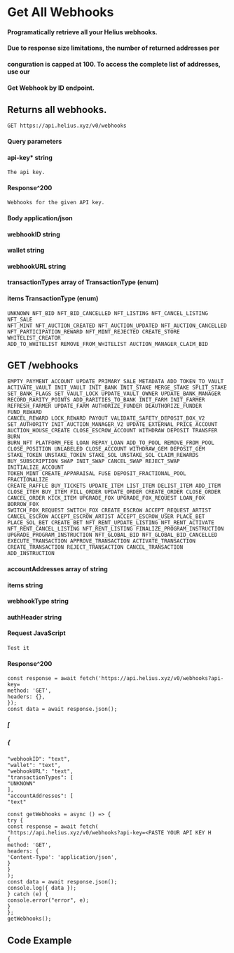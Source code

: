 # Get All Webhooks

#### Programatically retrieve all your Helius webhooks.

#### Due to response size limitations, the number of returned addresses per

#### conguration is capped at 100. To access the complete list of addresses, use our

#### Get Webhook by ID endpoint.

## Returns all webhooks.

```
GET https://api.helius.xyz/v0/webhooks
```
#### Query parameters

#### api-key* string

```
The api key.
```
#### Response^200

```
Webhooks for the given API key.
```
#### Body application/json

#### webhookID string

#### wallet string

#### webhookURL string

#### transactionTypes array of TransactionType (enum)

#### items TransactionType (enum)

```
UNKNOWN NFT_BID NFT_BID_CANCELLED NFT_LISTING NFT_CANCEL_LISTING NFT_SALE
NFT_MINT NFT_AUCTION_CREATED NFT_AUCTION_UPDATED NFT_AUCTION_CANCELLED
NFT_PARTICIPATION_REWARD NFT_MINT_REJECTED CREATE_STORE WHITELIST_CREATOR
ADD_TO_WHITELIST REMOVE_FROM_WHITELIST AUCTION_MANAGER_CLAIM_BID
```
## GET /webhooks


```
EMPTY_PAYMENT_ACCOUNT UPDATE_PRIMARY_SALE_METADATA ADD_TOKEN_TO_VAULT
ACTIVATE_VAULT INIT_VAULT INIT_BANK INIT_STAKE MERGE_STAKE SPLIT_STAKE
SET_BANK_FLAGS SET_VAULT_LOCK UPDATE_VAULT_OWNER UPDATE_BANK_MANAGER
RECORD_RARITY_POINTS ADD_RARITIES_TO_BANK INIT_FARM INIT_FARMER
REFRESH_FARMER UPDATE_FARM AUTHORIZE_FUNDER DEAUTHORIZE_FUNDER FUND_REWARD
CANCEL_REWARD LOCK_REWARD PAYOUT VALIDATE_SAFETY_DEPOSIT_BOX_V2
SET_AUTHORITY INIT_AUCTION_MANAGER_V2 UPDATE_EXTERNAL_PRICE_ACCOUNT
AUCTION_HOUSE_CREATE CLOSE_ESCROW_ACCOUNT WITHDRAW DEPOSIT TRANSFER BURN
BURN_NFT PLATFORM_FEE LOAN REPAY_LOAN ADD_TO_POOL REMOVE_FROM_POOL
CLOSE_POSITION UNLABELED CLOSE_ACCOUNT WITHDRAW_GEM DEPOSIT_GEM
STAKE_TOKEN UNSTAKE_TOKEN STAKE_SOL UNSTAKE_SOL CLAIM_REWARDS
BUY_SUBSCRIPTION SWAP INIT_SWAP CANCEL_SWAP REJECT_SWAP INITIALIZE_ACCOUNT
TOKEN_MINT CREATE_APPARAISAL FUSE DEPOSIT_FRACTIONAL_POOL FRACTIONALIZE
CREATE_RAFFLE BUY_TICKETS UPDATE_ITEM LIST_ITEM DELIST_ITEM ADD_ITEM
CLOSE_ITEM BUY_ITEM FILL_ORDER UPDATE_ORDER CREATE_ORDER CLOSE_ORDER
CANCEL_ORDER KICK_ITEM UPGRADE_FOX UPGRADE_FOX_REQUEST LOAN_FOX BORROW_FOX
SWITCH_FOX_REQUEST SWITCH_FOX CREATE_ESCROW ACCEPT_REQUEST_ARTIST
CANCEL_ESCROW ACCEPT_ESCROW_ARTIST ACCEPT_ESCROW_USER PLACE_BET
PLACE_SOL_BET CREATE_BET NFT_RENT_UPDATE_LISTING NFT_RENT_ACTIVATE
NFT_RENT_CANCEL_LISTING NFT_RENT_LISTING FINALIZE_PROGRAM_INSTRUCTION
UPGRADE_PROGRAM_INSTRUCTION NFT_GLOBAL_BID NFT_GLOBAL_BID_CANCELLED
EXECUTE_TRANSACTION APPROVE_TRANSACTION ACTIVATE_TRANSACTION
CREATE_TRANSACTION REJECT_TRANSACTION CANCEL_TRANSACTION ADD_INSTRUCTION
```
#### accountAddresses array of string

#### items string

#### webhookType string

#### authHeader string

#### Request JavaScript


```
Test it
```
#### Response^200

```
const response = await fetch('https://api.helius.xyz/v0/webhooks?api-key=
method: 'GET',
headers: {},
});
const data = await response.json();
```
##### [

##### {

```
"webhookID": "text",
"wallet": "text",
"webhookURL": "text",
"transactionTypes": [
"UNKNOWN"
],
"accountAddresses": [
"text"
```
```
const getWebhooks = async () => {
try {
const response = await fetch(
"https://api.helius.xyz/v0/webhooks?api-key=<PASTE YOUR API KEY H
{
method: 'GET',
headers: {
'Content-Type': 'application/json',
}
}
);
const data = await response.json();
console.log({ data });
} catch (e) {
console.error("error", e);
}
};
getWebhooks();
```
## Code Example